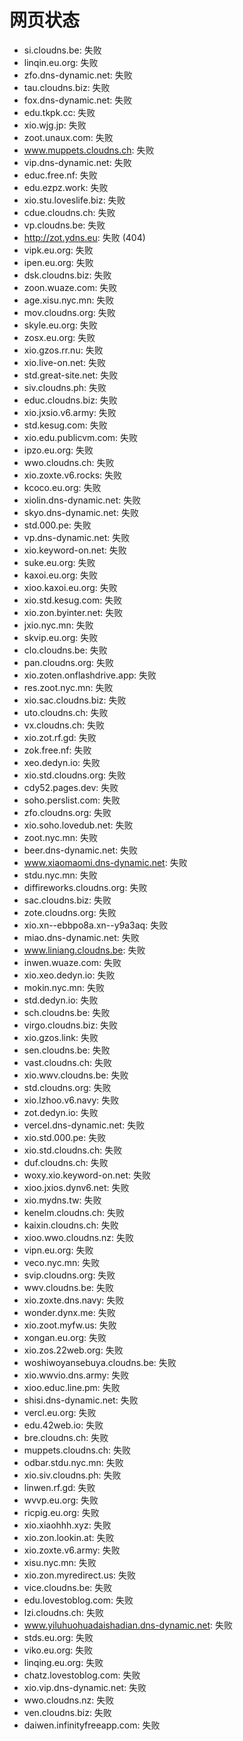 # 网页状态
- si.cloudns.be: 失败
- linqin.eu.org: 失败
- zfo.dns-dynamic.net: 失败
- tau.cloudns.biz: 失败
- fox.dns-dynamic.net: 失败
- edu.tkpk.cc: 失败
- xio.wjg.jp: 失败
- zoot.unaux.com: 失败
- www.muppets.cloudns.ch: 失败
- vip.dns-dynamic.net: 失败
- educ.free.nf: 失败
- edu.ezpz.work: 失败
- xio.stu.loveslife.biz: 失败
- cdue.cloudns.ch: 失败
- vp.cloudns.be: 失败
- http://zot.ydns.eu: 失败 (404)
- vipk.eu.org: 失败
- ipen.eu.org: 失败
- dsk.cloudns.biz: 失败
- zoon.wuaze.com: 失败
- age.xisu.nyc.mn: 失败
- mov.cloudns.org: 失败
- skyle.eu.org: 失败
- zosx.eu.org: 失败
- xio.gzos.rr.nu: 失败
- xio.live-on.net: 失败
- std.great-site.net: 失败
- siv.cloudns.ph: 失败
- educ.cloudns.biz: 失败
- xio.jxsio.v6.army: 失败
- std.kesug.com: 失败
- xio.edu.publicvm.com: 失败
- ipzo.eu.org: 失败
- wwo.cloudns.ch: 失败
- xio.zoxte.v6.rocks: 失败
- kcoco.eu.org: 失败
- xiolin.dns-dynamic.net: 失败
- skyo.dns-dynamic.net: 失败
- std.000.pe: 失败
- vp.dns-dynamic.net: 失败
- xio.keyword-on.net: 失败
- suke.eu.org: 失败
- kaxoi.eu.org: 失败
- xioo.kaxoi.eu.org: 失败
- xio.std.kesug.com: 失败
- xio.zon.byinter.net: 失败
- jxio.nyc.mn: 失败
- skvip.eu.org: 失败
- clo.cloudns.be: 失败
- pan.cloudns.org: 失败
- xio.zoten.onflashdrive.app: 失败
- res.zoot.nyc.mn: 失败
- xio.sac.cloudns.biz: 失败
- uto.cloudns.ch: 失败
- vx.cloudns.ch: 失败
- xio.zot.rf.gd: 失败
- zok.free.nf: 失败
- xeo.dedyn.io: 失败
- xio.std.cloudns.org: 失败
- cdy52.pages.dev: 失败
- soho.perslist.com: 失败
- zfo.cloudns.org: 失败
- xio.soho.lovedub.net: 失败
- zoot.nyc.mn: 失败
- beer.dns-dynamic.net: 失败
- www.xiaomaomi.dns-dynamic.net: 失败
- stdu.nyc.mn: 失败
- diffireworks.cloudns.org: 失败
- sac.cloudns.biz: 失败
- zote.cloudns.org: 失败
- xio.xn--ebbpo8a.xn--y9a3aq: 失败
- miao.dns-dynamic.net: 失败
- www.liniang.cloudns.be: 失败
- inwen.wuaze.com: 失败
- xio.xeo.dedyn.io: 失败
- mokin.nyc.mn: 失败
- std.dedyn.io: 失败
- sch.cloudns.be: 失败
- virgo.cloudns.biz: 失败
- xio.gzos.link: 失败
- sen.cloudns.be: 失败
- vast.cloudns.ch: 失败
- xio.wwv.cloudns.be: 失败
- std.cloudns.org: 失败
- xio.lzhoo.v6.navy: 失败
- zot.dedyn.io: 失败
- vercel.dns-dynamic.net: 失败
- xio.std.000.pe: 失败
- xio.std.cloudns.ch: 失败
- duf.cloudns.ch: 失败
- woxy.xio.keyword-on.net: 失败
- xioo.jxios.dynv6.net: 失败
- xio.mydns.tw: 失败
- kenelm.cloudns.ch: 失败
- kaixin.cloudns.ch: 失败
- xioo.wwo.cloudns.nz: 失败
- vipn.eu.org: 失败
- veco.nyc.mn: 失败
- svip.cloudns.org: 失败
- wwv.cloudns.be: 失败
- xio.zoxte.dns.navy: 失败
- wonder.dynx.me: 失败
- xio.zoot.myfw.us: 失败
- xongan.eu.org: 失败
- xio.zos.22web.org: 失败
- woshiwoyansebuya.cloudns.be: 失败
- xio.wwvio.dns.army: 失败
- xioo.educ.line.pm: 失败
- shisi.dns-dynamic.net: 失败
- vercl.eu.org: 失败
- edu.42web.io: 失败
- bre.cloudns.ch: 失败
- muppets.cloudns.ch: 失败
- odbar.stdu.nyc.mn: 失败
- xio.siv.cloudns.ph: 失败
- linwen.rf.gd: 失败
- wvvp.eu.org: 失败
- ricpig.eu.org: 失败
- xio.xiaohhh.xyz: 失败
- xio.zon.lookin.at: 失败
- xio.zoxte.v6.army: 失败
- xisu.nyc.mn: 失败
- xio.zon.myredirect.us: 失败
- vice.cloudns.be: 失败
- edu.lovestoblog.com: 失败
- lzi.cloudns.ch: 失败
- www.yiluhuohuadaishadian.dns-dynamic.net: 失败
- stds.eu.org: 失败
- viko.eu.org: 失败
- linqing.eu.org: 失败
- chatz.lovestoblog.com: 失败
- xio.vip.dns-dynamic.net: 失败
- wwo.cloudns.nz: 失败
- ven.cloudns.biz: 失败
- daiwen.infinityfreeapp.com: 失败
